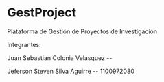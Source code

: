 # GestProject
Plataforma de Gestión de Proyectos de Investigación

Integrantes:

Juan Sebastian Colonia Velasquez      --

Jeferson Steven Silva Aguirre        -- 1100972080

